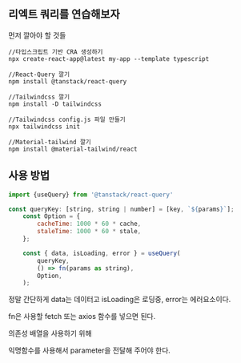## 리엑트 쿼리를 연습해보자

먼저 깔아야 할 것들
```node
//타입스크립트 기반 CRA 생성하기
npx create-react-app@latest my-app --template typescript

//React-Query 깔기
npm install @tanstack/react-query

//Tailwindcss 깔기
npm install -D tailwindcss

//Tailwindcss config.js 파일 만들기
npx tailwindcss init

//Material-tailwind 깔기
npm install @material-tailwind/react
```

## 사용 방법
```javascript
import {useQuery} from '@tanstack/react-query'

const queryKey: [string, string | number] = [key, `${params}`];
	const Option = {
		cacheTime: 1000 * 60 * cache,
		staleTime: 1000 * 60 * stale,
	};

	const { data, isLoading, error } = useQuery(
		queryKey,
		() => fn(params as string),
		Option,
	);
```

정말 간단하게 data는 데이터고 isLoading은 로딩중, error는 에러요소이다.

fn은 사용할 fetch 또는 axios 함수를 넣으면 된다.

의존성 배열을 사용하기 위해

익명함수를 사용해서 parameter을 전달해 주어야 한다.



